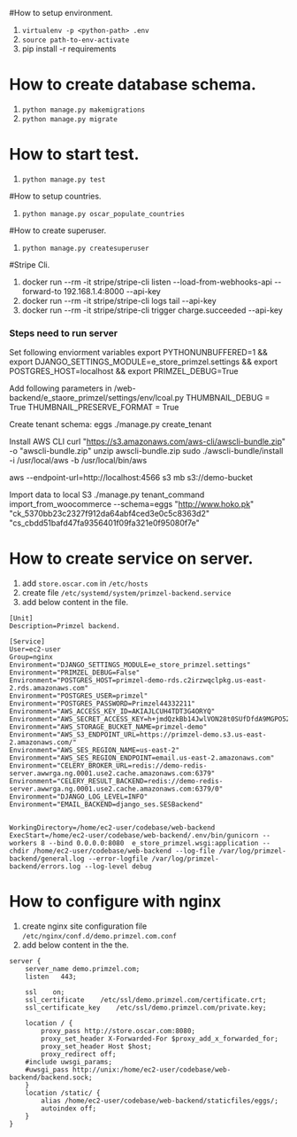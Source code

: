 #How to setup environment.

1. `virtualenv -p <python-path> .env`
2. `source path-to-env-activate`
3. pip install -r requirements

# How to create database schema.
1. `python manage.py makemigrations`
2. `python manage.py migrate`

# How to start test.
1. `python manage.py test`

#How to setup countries.
1. `python manage.py oscar_populate_countries`

#How to create superuser.

1. `python manage.py createsuperuser`

#Stripe Cli.

1. docker run --rm -it stripe/stripe-cli listen --load-from-webhooks-api --forward-to 192.168.1.4:8000 --api-key <paste-api-key-here>
2. docker run --rm -it stripe/stripe-cli logs tail --api-key <paste-api-key-here>
3. docker run --rm -it stripe/stripe-cli trigger charge.succeeded --api-key <paste-api-key-here>

### Steps need to run server
Set following enviorment variables 
export PYTHONUNBUFFERED=1 && export DJANGO_SETTINGS_MODULE=e_store_primzel.settings && export POSTGRES_HOST=localhost && export PRIMZEL_DEBUG=True

Add following parameters in /web-backend/e_staore_primzel/settings/env/lcoal.py
THUMBNAIL_DEBUG = True 
THUMBNAIL_PRESERVE_FORMAT = True


Create tenant
schema: eggs
./manage.py create_tenant


Install AWS CLI
curl "https://s3.amazonaws.com/aws-cli/awscli-bundle.zip" -o "awscli-bundle.zip"
unzip awscli-bundle.zip
sudo ./awscli-bundle/install -i /usr/local/aws -b /usr/local/bin/aws

aws --endpoint-url=http://localhost:4566 s3 mb s3://demo-bucket

Import data to local S3
./manage.py tenant_command import_from_woocommerce --schema=eggs "http://www.hoko.pk" "ck_5370bb23c2327f912da64abf4ced3e0c5c8363d2" "cs_cbdd51bafd47fa9356401f09fa321e0f95080f7e"

# How to create service on server.
1. add `store.oscar.com` in `/etc/hosts`
2. create file `/etc/systemd/system/primzel-backend.service`
3. add below content in the file.
```
[Unit]
Description=Primzel backend.

[Service]
User=ec2-user
Group=nginx
Environment="DJANGO_SETTINGS_MODULE=e_store_primzel.settings"
Environment="PRIMZEL_DEBUG=False"
Environment="POSTGRES_HOST=primzel-demo-rds.c2irzwqclpkg.us-east-2.rds.amazonaws.com"
Environment="POSTGRES_USER=primzel"
Environment="POSTGRES_PASSWORD=Primzel44332211"
Environment="AWS_ACCESS_KEY_ID=AKIAJLCUH4TDT3G4ORYQ"
Environment="AWS_SECRET_ACCESS_KEY=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"
Environment="AWS_STORAGE_BUCKET_NAME=primzel-demo"
Environment="AWS_S3_ENDPOINT_URL=https://primzel-demo.s3.us-east-2.amazonaws.com/"
Environment="AWS_SES_REGION_NAME=us-east-2"
Environment="AWS_SES_REGION_ENDPOINT=email.us-east-2.amazonaws.com"
Environment="CELERY_BROKER_URL=redis://demo-redis-server.awwrga.ng.0001.use2.cache.amazonaws.com:6379"
Environment="CELERY_RESULT_BACKEND=redis://demo-redis-server.awwrga.ng.0001.use2.cache.amazonaws.com:6379/0"
Environment="DJANGO_LOG_LEVEL=INFO"
Environment="EMAIL_BACKEND=django_ses.SESBackend"


WorkingDirectory=/home/ec2-user/codebase/web-backend
ExecStart=/home/ec2-user/codebase/web-backend/.env/bin/gunicorn --workers 8 --bind 0.0.0.0:8080  e_store_primzel.wsgi:application --chdir /home/ec2-user/codebase/web-backend --log-file /var/log/primzel-backend/general.log --error-logfile /var/log/primzel-backend/errors.log --log-level debug
```

# How to configure with nginx
1. create nginx site configuration file `/etc/nginx/conf.d/demo.primzel.com.conf`
2. add below content in the the.
```
server {
    server_name demo.primzel.com;
    listen   443;
    
    ssl    on;
    ssl_certificate    /etc/ssl/demo.primzel.com/certificate.crt; 
    ssl_certificate_key    /etc/ssl/demo.primzel.com/private.key;

    location / {
        proxy_pass http://store.oscar.com:8080;
        proxy_set_header X-Forwarded-For $proxy_add_x_forwarded_for;
        proxy_set_header Host $host;
        proxy_redirect off;
	#include uwsgi_params;
	#uwsgi_pass http://unix:/home/ec2-user/codebase/web-backend/backend.sock;
    }
    location /static/ {
        alias /home/ec2-user/codebase/web-backend/staticfiles/eggs/;
        autoindex off;
    }
}
```